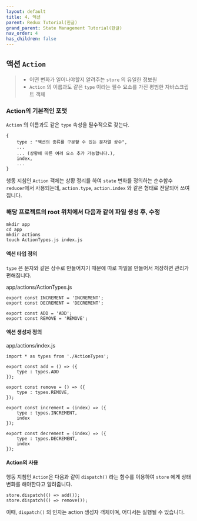 ```yaml
---
layout: default
title: 4. 액션
parent: Redux Tutorial(한글)
grand_parent: State Management Tutorial(한글)
nav_order: 4
has_children: false
---
```


## 액션 `Action`

> - 어떤 변화가 일어나야할지 알려주는 `store` 의 유일한 정보원
> - `Action` 의 이름과도 같은 `type` 이라는 필수 요소를 가진 평범한 자바스크립트 객체

### Action의 기본적인 포맷
`Action` 의 이름과도 같은 `type` 속성을 필수적으로 갖는다.
```
{
	type : "액션의 종류를 구분할 수 있는 문자열 상수",
	...
	... (상황에 따른 여러 요소 추가 가능합니다.),
	index,
	...
}
```

행동 지침인 `Action` 객체는 상황 정리를 하여 `state`  변화를 정의하는 순수함수 `reducer`에서 사용되는데, `action.type`, `action.index` 와 같은 형태로 전달되어 쓰여집니다.


### 해당 프로젝트의 root 위치에서 다음과 같이 파일 생성 후, 수정
```
mkdir app
cd app
mkdir actions
touch ActionTypes.js index.js
```


#### 액션 타입 정의

`type` 은 문자와 같은 상수로 만들어지기 때문에 따로 파일을 만들어서 저장하면 관리가 편해집니다.
		
app/actions/ActionTypes.js

```
export const INCREMENT = 'INCREMENT';  
export const DECREMENT = 'DECREMENT';  
                          
export const ADD = 'ADD';  
export const REMOVE = 'REMOVE';
```
	
#### 액션 생성자 정의
app/actions/index.js
```
import * as types from './ActionTypes';

export const add = () => ({
    type : types.ADD
});

export const remove = () => ({
    type : types.REMOVE,
});

export const increment = (index) => ({
    type : types.INCREMENT,
    index
});

export const decrement = (index) => ({
    type : types.DECREMENT,
    index
});
```

#### Action의 사용
행동 지침인 `Action`은 다음과 같이 `dispatch()` 라는 함수를 이용하여 `store` 에게 상태 변화를 해야한다고 알려줍니다. 

```
store.dispatch(() => add());
store.dispatch(() => remove());
```

이때, `dispatch()` 의 인자는 action 생성자 객체이며, 어디서든 실행될 수 있습니다.
